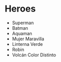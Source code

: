 # Heroes

* Superman
* Batman
* Aquaman
* Mujer Maravilla
* Linterna Verde
* Robin
* Volcán Color Distinto
